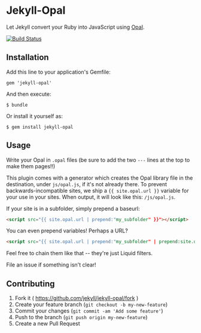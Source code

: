 # Jekyll-Opal

Let Jekyll convert your Ruby into JavaScript using [Opal](https://github.com/opal/opal).

[![Build Status](https://travis-ci.org/jekyll/jekyll-opal.svg?branch=master)](https://travis-ci.org/jekyll/jekyll-opal)

## Installation

Add this line to your application's Gemfile:

    gem 'jekyll-opal'

And then execute:

    $ bundle

Or install it yourself as:

    $ gem install jekyll-opal

## Usage

Write your Opal in `.opal` files (be sure to add the two `---` lines at the
top to make them pages!!)

This plugin comes with a generator which creates the Opal library file in
the destination, under `js/opal.js`, if it's not already there. To prevent
backwards-incompatible sites, we ship a `{{ site.opal.url }}` variable for
your use in your sites. When output, it will look like this: `/js/opal.js`.

If your site is in a subfolder, simply prepend a baseurl:

```html
<script src="{{ site.opal.url | prepend:"my_subfolder" }}"></script>
```

You can even prepend variables! Perhaps a URL?

```html
<script src="{{ site.opal.url | prepend:"my_subfolder" | prepend:site.url }}"></script>
```

Feel free to chain them like that -- they're just Liquid filters.

File an issue if something isn't clear!

## Contributing

1. Fork it ( https://github.com/jekyll/jekyll-opal/fork )
2. Create your feature branch (`git checkout -b my-new-feature`)
3. Commit your changes (`git commit -am 'Add some feature'`)
4. Push to the branch (`git push origin my-new-feature`)
5. Create a new Pull Request
